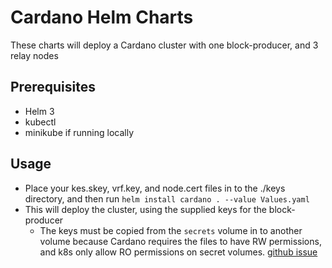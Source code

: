 # Cardano Helm Charts
These charts will deploy a Cardano cluster with one block-producer, and 3 relay nodes

## Prerequisites
- Helm 3
- kubectl
- minikube if running locally

## Usage
- Place your kes.skey, vrf.key, and node.cert files in to the ./keys directory, and then run `helm install cardano . --value Values.yaml`
- This will deploy the cluster, using the supplied keys for the block-producer
    - The keys must be copied from the `secrets` volume in to another volume because Cardano requires the files to have RW permissions, and k8s only allow RO permissions on secret volumes. [github issue](https://github.com/kubernetes/kubernetes/issues/62099)